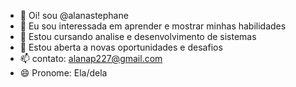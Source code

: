 - 👋 Oi! sou @alanastephane
- 👀 Eu sou interessada em aprender e mostrar minhas habilidades
- 🌱 Estou cursando analise e desenvolvimento de sistemas
- 💞️ Estou aberta a novas oportunidades e desafios
- 📫 contato: alanap227@gmail.com
- 😄 Pronome: Ela/dela
<!---
alanastephane/alanastephane is a ✨ special ✨ repository because its `README.md` (this file) appears on your GitHub profile.
You can click the Preview link to take a look at your changes.
--->
